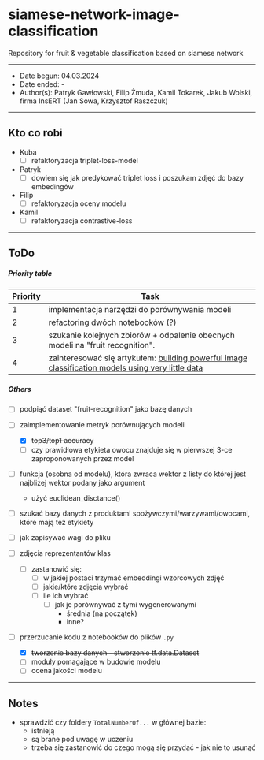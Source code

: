 # siamese-network-image-classification
Repository for fruit &amp; vegetable classification based on siamese network

---
- Date begun: 04.03.2024
- Date ended: -
- Author(s): Patryk Gawłowski, Filip Żmuda, Kamil Tokarek, Jakub Wolski, firma InsERT (Jan Sowa, Krzysztof Raszczuk)
---
## Kto co robi
- Kuba
	- [ ] refaktoryzacja triplet-loss-model
- Patryk
  	- [ ] dowiem się jak predykować triplet loss i poszukam zdjęć do bazy embedingów
- Filip
  	- [ ] refaktoryzacja oceny modelu
- Kamil
  	- [ ] refaktoryzacja contrastive-loss
---
## ToDo
##### Priority table
| Priority | Task                                          |
| -------- | --------------------------------------------- |
| 1 | implementacja narzędzi do porównywania modeli |
| 2 | refactoring dwóch notebooków (?)              |
| 3 | szukanie kolejnych zbiorów + odpalenie obecnych modeli na "fruit recognition".|
| 4 | zainteresować się artykułem: [building powerful image classification models using very little data](https://blog.keras.io/building-powerful-image-classification-models-using-very-little-data.html) 

##### Others
- [ ] podpiąć dataset "fruit-recognition" jako bazę danych

- [ ] zaimplementowanie metryk porównujących modeli
	- [x] ~~top3/top1 accuracy~~
	- [ ] czy prawidłowa etykieta owocu znajduje się w pierwszej 3-ce zaproponowanych przez model

- [ ] funkcja (osobna od modelu), która zwraca wektor z listy do której jest najbliżej wektor podany jako argument
	- użyć euclidean_disctance()

- [ ] szukać bazy danych z produktami spożywczymi/warzywami/owocami, które mają też etykiety

- [ ] jak zapisywać wagi do pliku

- [ ] zdjęcia reprezentantów klas
	- [ ] zastanowić się:
		- [ ] w jakiej postaci trzymać embeddingi wzorcowych zdjęć
		- [ ] jakie/które zdjęcia wybrać
  		- [ ] ile ich wybrać
    		- [ ] jak je porównywać z tymi wygenerowanymi
      			- średnia (na początek)
         		- inne?

- [ ] przerzucanie kodu z notebooków do plików `.py`
	- [x] ~~tworzenie bazy danych - stworzenie tf.data.Dataset~~
	- [ ] moduły pomagające w budowie modelu
	- [ ] ocena jakości modelu

---
## Notes
- sprawdzić czy foldery `TotalNumberOf...` w głównej bazie:
	- istnieją
 	- są brane pod uwagę w uczeniu
  	- trzeba się zastanowić do czego mogą się przydać - jak nie to usunąć
